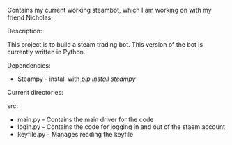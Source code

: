 Contains my current working steambot, which I am working on with my friend
Nicholas.

Description:

This project is to build a steam trading bot. This version of the bot is
currently written in Python.

Dependencies:

* Steampy - install with *pip install steampy*

Current directories:

src:

* main.py - Contains the main driver for the code
* login.py - Contains the code for logging in and out of the staem account
* keyfile.py - Manages reading the keyfile
